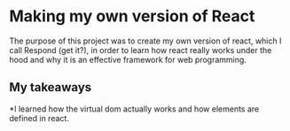 # Making my own version of React
The purpose of this project was to create my own version of react, which I call Respond (get it?), in order to learn how react really works under the hood and why it is an effective framework for web programming.

## My takeaways
*I learned how the virtual dom actually works and how elements are defined in react.
